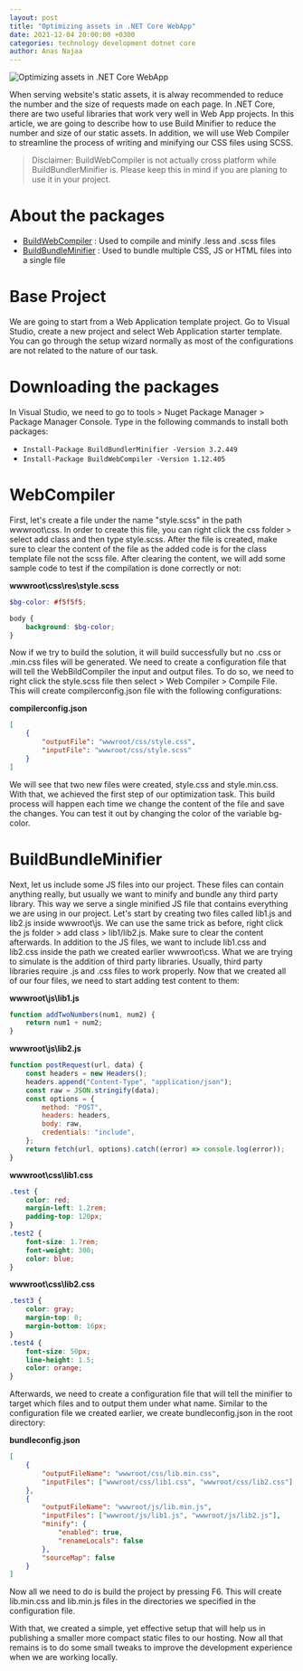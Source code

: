 ```yaml
---
layout: post
title: "Optimizing assets in .NET Core WebApp"
date: 2021-12-04 20:00:00 +0300
categories: technology development dotnet core
author: Anas Najaa
---
```


![Optimizing assets in .NET Core WebApp]({{site.cdn_url}}/blog/2024/08/916265dc-958d-4671-a433-11e55a5ad377.png)

When serving website's static assets, it is alway recommended to reduce the number and the size of requests made on each page. In .NET Core, there are two useful libraries that work very well in Web App projects. In this article, we are going to describe how to use Build Minifier to reduce the number and size of our static assets. In addition, we will use Web Compiler to streamline the process of writing and minifying our CSS files using SCSS.

> Disclaimer: BuildWebCompiler is not actually cross platform while BuildBundlerMinifier is. Please keep this in mind if you are planing to use it in your project.

# About the packages

-   [BuildWebCompiler](https://github.com/madskristensen/WebCompiler) : Used to compile and minify .less and .scss files
-   [BuildBundleMinifier](https://github.com/madskristensen/BundlerMinifier) : Used to bundle multiple CSS, JS or HTML files into a single file

# Base Project

We are going to start from a Web Application template project. Go to Visual Studio, create a new project and select Web Application starter template. You can go through the setup wizard normally as most of the configurations are not related to the nature of our task.

# Downloading the packages

In Visual Studio, we need to go to tools > Nuget Package Manager > Package Manager Console. Type in the following commands to install both packages:

-   `Install-Package BuildBundlerMinifier -Version 3.2.449`
-   `Install-Package BuildWebCompiler -Version 1.12.405`

# WebCompiler

First, let's create a file under the name "style.scss" in the path wwwroot\css. In order to create this file, you can right click the css folder > select add class and then type style.scss. After the file is created, make sure to clear the content of the file as the added code is for the class template file not the scss file. After clearing the content, we will add some sample code to test if the compilation is done correctly or not:

**wwwroot\css\res\style.scss**

```scss
$bg-color: #f5f5f5;

body {
	background: $bg-color;
}
```

Now if we try to build the solution, it will build successfully but no .css or .min.css files will be generated. We need to create a configuration file that will tell the WebBildCompiler the input and output files. To do so, we need to right click the style.scss file then select > Web Compiler > Compile File. This will create compilerconfig.json file with the following configurations:

**compilerconfig.json**

```json
[
	{
		"outputFile": "wwwroot/css/style.css",
		"inputFile": "wwwroot/css/style.scss"
	}
]
```

We will see that two new files were created, style.css and style.min.css. With that, we achieved the first step of our optimization task. This build process will happen each time we change the content of the file and save the changes. You can test it out by changing the color of the variable bg-color.

# BuildBundleMinifier

Next, let us include some JS files into our project. These files can contain anything really, but usually we want to minify and bundle any third party library. This way we serve a single minified JS file that contains everything we are using in our project. Let's start by creating two files called lib1.js and lib2.js inside wwwroot\js. We can use the same trick as before, right click the js folder > add class > lib1/lib2.js. Make sure to clear the content afterwards. In addition to the JS files, we want to include lib1.css and lib2.css inside the path we created earlier wwwroot\css. What we are trying to simulate is the addition of third party libraries. Usually, third party libraries require .js and .css files to work properly. Now that we created all of our four files, we need to start adding test content to them:

**wwwroot\js\lib1.js**

```javascript
function addTwoNumbers(num1, num2) {
	return num1 + num2;
}
```

**wwwroot\js\lib2.js**

```javascript
function postRequest(url, data) {
	const headers = new Headers();
	headers.append("Content-Type", "application/json");
	const raw = JSON.stringify(data);
	const options = {
		method: "POST",
		headers: headers,
		body: raw,
		credentials: "include",
	};
	return fetch(url, options).catch((error) => console.log(error));
}
```

**wwwroot\css\lib1.css**

```css
.test {
	color: red;
	margin-left: 1.2rem;
	padding-top: 120px;
}
.test2 {
	font-size: 1.7rem;
	font-weight: 300;
	color: blue;
}
```

**wwwroot\css\lib2.css**

```css
.test3 {
	color: gray;
	margin-top: 0;
	margin-bottom: 16px;
}
.test4 {
	font-size: 50px;
	line-height: 1.5;
	color: orange;
}
```

Afterwards, we need to create a configuration file that will tell the minifier to target which files and to output them under what name. Similar to the configuration file we created earlier, we create bundleconfig.json in the root directory:

**bundleconfig.json**

```json
[
	{
		"outputFileName": "wwwroot/css/lib.min.css",
		"inputFiles": ["wwwroot/css/lib1.css", "wwwroot/css/lib2.css"]
	},
	{
		"outputFileName": "wwwroot/js/lib.min.js",
		"inputFiles": ["wwwroot/js/lib1.js", "wwwroot/js/lib2.js"],
		"minify": {
			"enabled": true,
			"renameLocals": false
		},
		"sourceMap": false
	}
]
```

Now all we need to do is build the project by pressing F6. This will create lib.min.css and lib.min.js files in the directories we specified in the configuration file.

With that, we created a simple, yet effective setup that will help us in publishing a smaller more compact static files to our hosting. Now all that remains is to do some small tweaks to improve the development experience when we are working locally.
